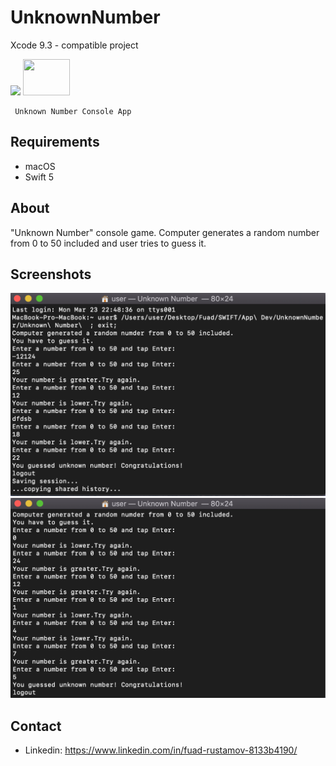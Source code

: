 # UnknownNumber   
Xcode 9.3 - compatible project

<image src = "pngwave%20(2).png">  <image src = "console_logo.png" width = "75" height = "58">  
    
     Unknown Number Console App
## Requirements
* macOS
* Swift 5
## About
"Unknown Number" console game. Computer generates a random number from 0 to 50 included and user tries to guess it.

## Screenshots
![](Screenshots/Снимок%20экрана%202020-03-23%20в%2023.00.42.png)
![](Screenshots/Снимок%20экрана%202020-03-23%20в%2023.02.30.png)
## Contact
* Linkedin: https://www.linkedin.com/in/fuad-rustamov-8133b4190/

